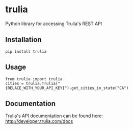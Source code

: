 # trulia

Python library for accessing Trulia's REST API

## Installation

    pip install trulia

## Usage

    from trulia import trulia
    cities = trulia.Trulia("{RELACE_WITH_YOUR_API_KEY}").get_cities_in_state("CA")

## Documentation

Trulia's API documentation can be found here: http://developer.trulia.com/docs
